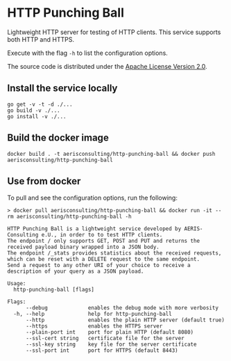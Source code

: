 # HTTP Punching Ball

Lightweight HTTP server for testing of HTTP clients. This service supports both HTTP and HTTPS.

Execute with the flag `-h` to list the configuration options.

The source code is distributed under the [Apache License Version 2.0](./LICENSE).

## Install the service locally

```
go get -v -t -d ./...
go build -v ./...
go install -v ./...
```

## Build the docker image

```
docker build . -t aerisconsulting/http-punching-ball && docker push aerisconsulting/http-punching-ball
```

## Use from docker

To pull and see the configuration options, run the following:

```
> docker pull aerisconsulting/http-punching-ball && docker run -it --rm aerisconsulting/http-punching-ball -h

HTTP Punching Ball is a lightweight service developed by AERIS-Consulting e.U., in order to to test HTTP clients.
The endpoint / only supports GET, POST and PUT and returns the received payload binary wrapped into a JSON body.
The endpoint /_stats provides statistics about the received requests, which can be reset with a DELETE request to the same endpoint.
Send a request to any other URI of your choice to receive a description of your query as a JSON payload.

Usage:
  http-punching-ball [flags]

Flags:
      --debug             enables the debug mode with more verbosity
  -h, --help              help for http-punching-ball
      --http              enables the plain HTTP server (default true)
      --https             enables the HTTPS server
      --plain-port int    port for plain HTTP (default 8080)
      --ssl-cert string   certificate file for the server
      --ssl-key string    key file for the server certificate
      --ssl-port int      port for HTTPS (default 8443)

```
